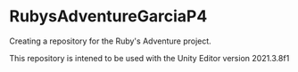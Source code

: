 # RubysAdventureGarciaP4
Creating a repository for the Ruby's Adventure project.

This repository is intened to be used with the Unity Editor version 2021.3.8f1
